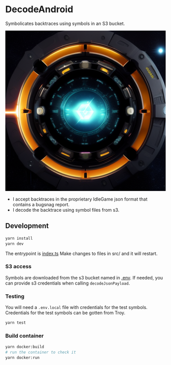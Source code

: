 # DecodeAndroid

Symbolicates backtraces using symbols in an S3 bucket.

![](docs/splash.png)

- I accept backtraces in the proprietary IdleGame json format that contains a bugsnag report.
- I decode the backtrace using symbol files from s3.

## Development

```sh
yarn install
yarn dev
```

The entrypoint is [index.ts](./src/index.ts)
Make changes to files in src/ and it will restart.

### S3 access

Symbols are downloaded from the s3 bucket named in [.env](.env).
If needed, you can provide s3 credentials when calling `decodeJsonPayload`.

### Testing

You will need a `.env.local` file with credentials for the test symbols.
Credentials for the test symbols can be gotten from Troy.

```sh
yarn test
```

### Build container

```sh
yarn docker:build
# run the container to check it
yarn docker:run
```
